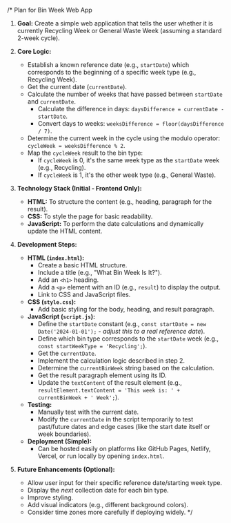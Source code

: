 /*
Plan for Bin Week Web App

1.  **Goal:** Create a simple web application that tells the user whether it is currently Recycling Week or General Waste Week (assuming a standard 2-week cycle).

2.  **Core Logic:**
    *   Establish a known reference date (e.g., `startDate`) which corresponds to the beginning of a specific week type (e.g., Recycling Week).
    *   Get the current date (`currentDate`).
    *   Calculate the number of weeks that have passed between `startDate` and `currentDate`.
        *   Calculate the difference in days: `daysDifference = currentDate - startDate`.
        *   Convert days to weeks: `weeksDifference = floor(daysDifference / 7)`.
    *   Determine the current week in the cycle using the modulo operator: `cycleWeek = weeksDifference % 2`.
    *   Map the `cycleWeek` result to the bin type:
        *   If `cycleWeek` is 0, it's the same week type as the `startDate` week (e.g., Recycling).
        *   If `cycleWeek` is 1, it's the other week type (e.g., General Waste).

3.  **Technology Stack (Initial - Frontend Only):**
    *   **HTML:** To structure the content (e.g., heading, paragraph for the result).
    *   **CSS:** To style the page for basic readability.
    *   **JavaScript:** To perform the date calculations and dynamically update the HTML content.

4.  **Development Steps:**
    *   **HTML (`index.html`):**
        *   Create a basic HTML structure.
        *   Include a title (e.g., "What Bin Week Is It?").
        *   Add an `<h1>` heading.
        *   Add a `<p>` element with an ID (e.g., `result`) to display the output.
        *   Link to CSS and JavaScript files.
    *   **CSS (`style.css`):**
        *   Add basic styling for the body, heading, and result paragraph.
    *   **JavaScript (`script.js`):**
        *   Define the `startDate` constant (e.g., `const startDate = new Date('2024-01-01');` - *adjust this to a real reference date*).
        *   Define which bin type corresponds to the `startDate` week (e.g., `const startWeekType = 'Recycling';`).
        *   Get the `currentDate`.
        *   Implement the calculation logic described in step 2.
        *   Determine the `currentBinWeek` string based on the calculation.
        *   Get the result paragraph element using its ID.
        *   Update the `textContent` of the result element (e.g., `resultElement.textContent = 'This week is: ' + currentBinWeek + ' Week';`).
    *   **Testing:**
        *   Manually test with the current date.
        *   Modify the `currentDate` in the script temporarily to test past/future dates and edge cases (like the start date itself or week boundaries).
    *   **Deployment (Simple):**
        *   Can be hosted easily on platforms like GitHub Pages, Netlify, Vercel, or run locally by opening `index.html`.

5.  **Future Enhancements (Optional):**
    *   Allow user input for their specific reference date/starting week type.
    *   Display the *next* collection date for each bin type.
    *   Improve styling.
    *   Add visual indicators (e.g., different background colors).
    *   Consider time zones more carefully if deploying widely.
*/
